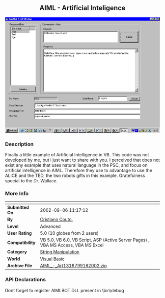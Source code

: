 ﻿<div align="center">

## AIML \- Artificial Inteligence

<img src="PIC2002916135928964.jpg">
</div>

### Description

Finally a little example of Artificial Intelligence in VB. This code was not developed by me, but i just want to share with you. I perceived that does not exist any example that uses natural language in the PSC, and focus on artificial intelligence in AIML. Therefore they use to advantage to use the ALICE and the TED, the two robots gifts in this example. Gratefulness special to the Dr. Wallace.
 
### More Info
 


<span>             |<span>
---                |---
**Submitted On**   |2002-09-06 11:17:12
**By**             |[Cristiano Couto\.](https://github.com/Planet-Source-Code/PSCIndex/blob/master/ByAuthor/cristiano-couto.md)
**Level**          |Advanced
**User Rating**    |5.0 (10 globes from 2 users)
**Compatibility**  |VB 5\.0, VB 6\.0, VB Script, ASP \(Active Server Pages\) , VBA MS Access, VBA MS Excel
**Category**       |[String Manipulation](https://github.com/Planet-Source-Code/PSCIndex/blob/master/ByCategory/string-manipulation__1-5.md)
**World**          |[Visual Basic](https://github.com/Planet-Source-Code/PSCIndex/blob/master/ByWorld/visual-basic.md)
**Archive File**   |[AIML\_\-\_Art1318799162002\.zip](https://github.com/Planet-Source-Code/cristiano-couto-aiml-artificial-inteligence__1-39051/archive/master.zip)

### API Declarations

Dont forget to register AIMLBOT.DLL present in \bin\debug





